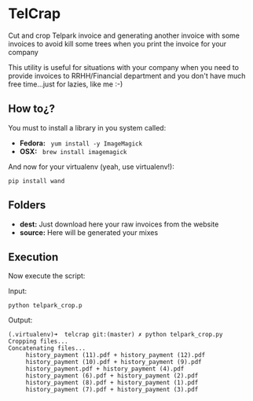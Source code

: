 # TelCrap
Cut and crop Telpark invoice and generating another invoice with some invoices to avoid kill some trees when you print the invoice for your company

This utility is useful for situations with your company when you need to provide invoices to RRHH/Financial department and
you don't have much free time...just for lazies, like me :-)

## How to¿?
You must to install a library in you system called:

- **Fedora:** ``` yum install -y ImageMagick```
- **OSX:** ``` brew install imagemagick```

And now for your virtualenv (yeah, use virtualenv!):

```
pip install wand
```

## Folders
- **dest:** Just download here your raw invoices from the website
- **source:** Here will be generated your mixes

## Execution
Now execute the script:

Input:
```
python telpark_crop.p
```

Output:
```
(.virtualenv)➜  telcrap git:(master) ✗ python telpark_crop.py
Cropping files...
Concatenating files...
	 history_payment (11).pdf + history_payment (12).pdf
	 history_payment (10).pdf + history_payment (9).pdf
	 history_payment.pdf + history_payment (4).pdf
	 history_payment (6).pdf + history_payment (2).pdf
	 history_payment (8).pdf + history_payment (1).pdf
	 history_payment (7).pdf + history_payment (3).pdf

```
